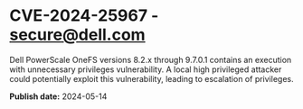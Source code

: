 # CVE-2024-25967 - secure@dell.com

Dell PowerScale OneFS versions 8.2.x through 9.7.0.1 contains an execution with unnecessary privileges vulnerability. A local high privileged attacker could potentially exploit this vulnerability, leading to escalation of privileges.

**Publish date:** 2024-05-14
